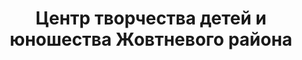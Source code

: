 ---
title: Центр творчества детей и юношества Жовтневого района
address: '69063, г. Запорожье, ул. Гоголя, 60'
phone:
  - (061) 769764-43-10
url: ''
about: ''
searchTitle: 'Центр творчества детей и юношества, г. Запорожье, ул. Гоголя, 60'
tags:
  - Художественные школы
geometry:
  location:
    lat: 47.81652129999999
    lng: 35.181931
  viewport:
    northeast:
      lat: 47.8178490302915
      lng: 35.1832390302915
    southwest:
      lat: 47.8151510697085
      lng: 35.1805410697085
place_id: ChIJAy0nEAte3EARbWkarK-wI6k

---